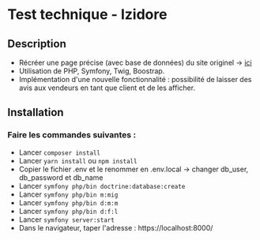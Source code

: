 # Test technique - Izidore

## Description

  - Récréer une page précise (avec base de données) du site originel -> [ici](http://get.talentdetection.com/lnk/AUgAADGE94kAAchh2oQAALrnLjoAAABElewAAAAAAAw5JABgtkIMX4MZB7lJQpSxWxyEJO62zQAAanQ/1/J0mGRYqQpITAPLwDRvG8_Q/aHR0cHM6Ly9pemlkb3JlLmNvbS92aWRlLWFwcGFydC9hcHBhcnRlbWVudC1qdW5oYWMvMTg2NTA")
  - Utilisation de PHP, Symfony, Twig, Boostrap.
  - Implémentation d'une nouvelle fonctionnalité : possibilité de laisser des avis aux vendeurs en tant que client et de les afficher.

  
 ## Installation
 
 ### Faire les commandes suivantes :
 
   - Lancer `composer install`
   - Lancer `yarn install` ou `npm install`
   - Copier le fichier .env et le renommer en .env.local -> changer db_user, db_password et db_name
   - Lancer `symfony php/bin doctrine:database:create`
   - Lancer `symfony php/bin m:mig`
   - Lancer `symfony php/bin d:m:m`
   - Lancer `symfony php/bin d:f:l`
   - Lancer `symfony server:start`
   - Dans le navigateur, taper l'adresse : https://localhost:8000/
  
 
   
  

